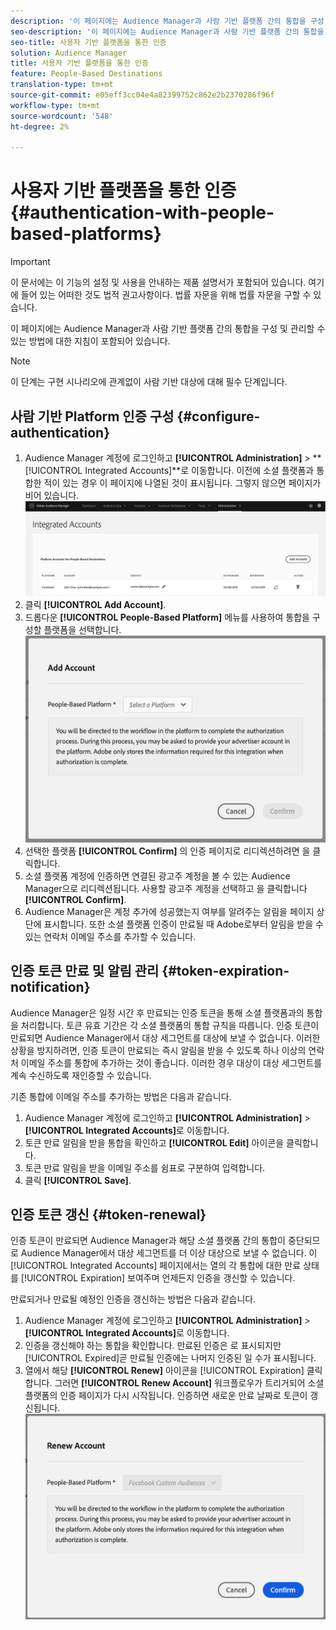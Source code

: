 ```yaml
---
description: '이 페이지에는 Audience Manager과 사람 기반 플랫폼 간의 통합을 구성 및 관리하는 방법에 대한 지침이 포함되어 있습니다. '
seo-description: '이 페이지에는 Audience Manager과 사람 기반 플랫폼 간의 통합을 구성 및 관리하는 방법에 대한 지침이 포함되어 있습니다. '
seo-title: 사용자 기반 플랫폼을 통한 인증
solution: Audience Manager
title: 사용자 기반 플랫폼을 통한 인증
feature: People-Based Destinations
translation-type: tm+mt
source-git-commit: e05eff3cc04e4a82399752c862e2b2370286f96f
workflow-type: tm+mt
source-wordcount: '548'
ht-degree: 2%

---
```



# 사용자 기반 플랫폼을 통한 인증 {#authentication-with-people-based-platforms}

>[!IMPORTANT]
>이 문서에는 이 기능의 설정 및 사용을 안내하는 제품 설명서가 포함되어 있습니다. 여기에 들어 있는 어떠한 것도 법적 권고사항이다. 법률 자문을 위해 법률 자문을 구할 수 있습니다.

이 페이지에는 Audience Manager과 사람 기반 플랫폼 간의 통합을 구성 및 관리할 수 있는 방법에 대한 지침이 포함되어 있습니다.

>[!NOTE]
>이 단계는 구현 시나리오에 관계없이 사람 기반 대상에 대해 필수 단계입니다.

## 사람 기반 Platform 인증 구성 {#configure-authentication}

1. Audience Manager 계정에 로그인하고 **[!UICONTROL Administration]** > **[!UICONTROL Integrated Accounts]**로 이동합니다. 이전에 소셜 플랫폼과 통합한 적이 있는 경우 이 페이지에 나열된 것이 표시됩니다. 그렇지 않으면 페이지가 비어 있습니다.
   ![사람 기반 통합](assets/pbd-config.png)
2. 클릭 **[!UICONTROL Add Account]**.
3. 드롭다운 **[!UICONTROL People-Based Platform]** 메뉴를 사용하여 통합을 구성할 플랫폼을 선택합니다.
   ![사람 기반 플랫폼](assets/pbd-add.png)
4. 선택한 플랫폼 **[!UICONTROL Confirm]** 의 인증 페이지로 리디렉션하려면 을 클릭합니다.
5. 소셜 플랫폼 계정에 인증하면 연결된 광고주 계정을 볼 수 있는 Audience Manager으로 리디렉션됩니다. 사용할 광고주 계정을 선택하고 을 클릭합니다 **[!UICONTROL Confirm]**.
6. Audience Manager은 계정 추가에 성공했는지 여부를 알려주는 알림을 페이지 상단에 표시합니다. 또한 소셜 플랫폼 인증이 만료될 때 Adobe로부터 알림을 받을 수 있는 연락처 이메일 주소를 추가할 수 있습니다.

## 인증 토큰 만료 및 알림 관리 {#token-expiration-notification}

Audience Manager은 일정 시간 후 만료되는 인증 토큰을 통해 소셜 플랫폼과의 통합을 처리합니다. 토큰 유효 기간은 각 소셜 플랫폼의 통합 규칙을 따릅니다. 인증 토큰이 만료되면 Audience Manager에서 대상 세그먼트를 대상에 보낼 수 없습니다. 이러한 상황을 방지하려면, 인증 토큰이 만료되는 즉시 알림을 받을 수 있도록 하나 이상의 연락처 이메일 주소를 통합에 추가하는 것이 좋습니다. 이러한 경우 대상이 대상 세그먼트를 계속 수신하도록 재인증할 수 있습니다.

기존 통합에 이메일 주소를 추가하는 방법은 다음과 같습니다.

1. Audience Manager 계정에 로그인하고 **[!UICONTROL Administration]** > **[!UICONTROL Integrated Accounts]**&#x200B;로 이동합니다.
1. 토큰 만료 알림을 받을 통합을 확인하고 **[!UICONTROL Edit]** 아이콘을 클릭합니다.
1. 토큰 만료 알림을 받을 이메일 주소를 쉼표로 구분하여 입력합니다.
1. 클릭 **[!UICONTROL Save]**.

## 인증 토큰 갱신 {#token-renewal}

인증 토큰이 만료되면 Audience Manager과 해당 소셜 플랫폼 간의 통합이 중단되므로 Audience Manager에서 대상 세그먼트를 더 이상 대상으로 보낼 수 없습니다. 이 [!UICONTROL Integrated Accounts] 페이지에서는 열의 각 통합에 대한 만료 상태를 [!UICONTROL Expiration] 보여주며 언제든지 인증을 갱신할 수 있습니다.

만료되거나 만료될 예정인 인증을 갱신하는 방법은 다음과 같습니다.
1. Audience Manager 계정에 로그인하고 **[!UICONTROL Administration]** > **[!UICONTROL Integrated Accounts]**&#x200B;로 이동합니다.
1. 인증을 갱신해야 하는 통합을 확인합니다. 만료된 인증은 로 표시되지만 [!UICONTROL Expired]곧 만료될 인증에는 나머지 인증된 일 수가 표시됩니다.
1. 열에서 해당 **[!UICONTROL Renew]** 아이콘을 [!UICONTROL Expiration] 클릭합니다. 그러면 **[!UICONTROL Renew Account]** 워크플로우가 트리거되어 소셜 플랫폼의 인증 페이지가 다시 시작됩니다. 인증하면 새로운 만료 날짜로 토큰이 갱신됩니다.
   ![pbd-renew](assets/pbd-renew.png)
